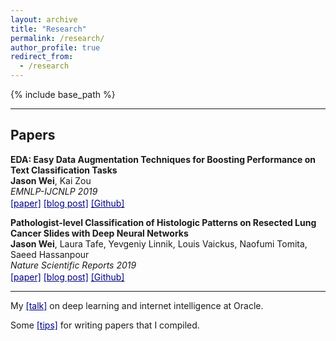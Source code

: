 ```yaml
---
layout: archive
title: "Research"
permalink: /research/
author_profile: true
redirect_from:
  - /research
---
```


{% include base_path %}

<!-- My research is in deep learning for medical image analysis, advised by <a href="https://www.hassanpourlab.com/" style="color:navy" target="_blank">Saeed Hassanpour</a>. More specifically, I work on visual analysis of histopathology images and enjoy solving problems using small data. I occasionally do natural language processing. -->

------

Papers
------

**EDA: Easy Data Augmentation Techniques for Boosting Performance on Text Classification Tasks**  
**Jason Wei**, Kai Zou  
*EMNLP-IJCNLP 2019*   
<a href="http://arxiv.org/abs/1901.11196" style="color:navy" target="_blank">[paper]</a> 
<a href="https://medium.com/@jason.20/these-are-the-easiest-data-augmentation-techniques-in-natural-language-processing-you-can-think-of-88e393fd610" style="color:navy" target="_blank">[blog post]</a>
<a href="https://github.com/jasonwei20/eda_nlp" style="color:navy" target="_blank">[Github]</a>
<img height="16" src="https://img.shields.io/github/stars/jasonwei20/eda_nlp.svg?logo=github&logoColor=white&colorA=navy&link=https://github.com/jasonwei20/eda_nlp&link=https://github.com/jasonwei20/eda_nlp">

**Pathologist-level Classification of Histologic Patterns on Resected Lung Cancer Slides with Deep Neural Networks**  
**Jason Wei**, Laura Tafe, Yevgeniy Linnik, Louis Vaickus, Naofumi Tomita, Saeed Hassanpour  
*Nature Scientific Reports 2019*   
<a href="https://www.nature.com/articles/s41598-019-40041-7" style="color:navy" target="_blank">[paper]</a> 
<a href="https://medium.com/health-data-science/classification-of-histopathology-images-with-deep-learning-a-practical-guide-2e3ffd6d59c5" style="color:navy" target="_blank">[blog post]</a>
<a href="https://github.com/BMIRDS/deepslide" style="color:navy" target="_blank">[Github]</a> 
<img height="16" src="https://img.shields.io/github/stars/BMIRDS/deepslide.svg?logo=github&logoColor=white&colorA=navy&link=https://github.com/BMIRDS/deepslide&link=https://github.com/BMIRDS/deepslide">

<!-- **Automating the Paris System for Urine Cytopathology: A Hybrid Deep Learning and Morphometric Approach**  
Louis Vaickus, Arief Suriawinata, **Jason Wei**, Xiaoying Liu  
*Cancer Cytopathology 2019*  
<a href="https://onlinelibrary.wiley.com/doi/abs/10.1002/cncy.22099" style="color:navy" target="_blank">[paper]</a>

**Automated Detection of Celiac Disease on Duodenal Biopsy Slides: A Deep Learning Approach**  
**Jason Wei**, Jerry Wei, Christopher Jackson, Bing Ren, Arief Suriawinata, Saeed Hassanpour  
*Journal of Pathology Informatics 2019*   
<a href="http://www.jpathinformatics.org/article.asp?issn=2153-3539;year=2019;volume=10;issue=1;spage=7;epage=7;aulast=Wei" style="color:navy" target="_blank">[paper]</a> -->

<!-- **Finding a Needle in the Haystack: Attention-Based Classification of High Resolution Microscopy Images**  
Naofumi Tomita, Behnaz Abdollahi, **Jason Wei**, Bing Ren, Arief Suriawinata, Saeed Hassanpour  
<a href="https://arxiv.org/abs/1811.08513" style="color:navy" target="_blank">[paper]</a>
 -->
------
My <a href="oracle.pdf" style="color:navy" target="_blank">[talk]</a> on deep learning and internet intelligence at Oracle. 

Some <a href="https://jasonwei20.github.io/writing_tips/" style="color:navy" target="_blank">[tips]</a> for writing papers that I compiled. 

